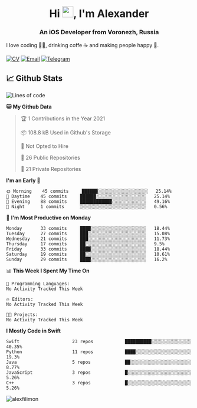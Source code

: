 <h1 align="center">Hi <img src="https://raw.githubusercontent.com/MartinHeinz/MartinHeinz/master/wave.gif" width="30px">, I'm Alexander</h1>
<h3 align="center">An iOS Developer from Voronezh, Russia</h3>

I love coding 👨‍💻, drinking coffe ☕️ and making people happy 🎊.

[![CV](https://img.shields.io/badge/CV-Александр%20Филимонов-14b420)](http://alexfilimon.github.io/)
[![Email](https://img.shields.io/badge/Email-as.filimonov@mail.ru-f39f37)](mailto:as.filimonov@mail.ru)
[![Telegram](https://img.shields.io/badge/Telegram-alexfilimon-1686b1)](https://t.me/alexfilimon)

## 📈 Github Stats

<!--START_SECTION:waka-->
![Lines of code](https://img.shields.io/badge/From%20Hello%20World%20I%27ve%20Written-359273%20lines%20of%20code-blue)

**🐱 My Github Data** 

> 🏆 1 Contributions in the Year 2021
 > 
> 📦 108.8 kB Used in Github's Storage 
 > 
> 🚫 Not Opted to Hire
 > 
> 📜 26 Public Repositories 
 > 
> 🔑 21 Private Repositories  
 > 
**I'm an Early 🐤** 

```text
🌞 Morning    45 commits     ██████░░░░░░░░░░░░░░░░░░░   25.14% 
🌆 Daytime    45 commits     ██████░░░░░░░░░░░░░░░░░░░   25.14% 
🌃 Evening    88 commits     ████████████░░░░░░░░░░░░░   49.16% 
🌙 Night      1 commits      ░░░░░░░░░░░░░░░░░░░░░░░░░   0.56%

```
📅 **I'm Most Productive on Monday** 

```text
Monday       33 commits     ████░░░░░░░░░░░░░░░░░░░░░   18.44% 
Tuesday      27 commits     ███░░░░░░░░░░░░░░░░░░░░░░   15.08% 
Wednesday    21 commits     ███░░░░░░░░░░░░░░░░░░░░░░   11.73% 
Thursday     17 commits     ██░░░░░░░░░░░░░░░░░░░░░░░   9.5% 
Friday       33 commits     ████░░░░░░░░░░░░░░░░░░░░░   18.44% 
Saturday     19 commits     ██░░░░░░░░░░░░░░░░░░░░░░░   10.61% 
Sunday       29 commits     ████░░░░░░░░░░░░░░░░░░░░░   16.2%

```


📊 **This Week I Spent My Time On** 

```text
💬 Programming Languages: 
No Activity Tracked This Week

🔥 Editors: 
No Activity Tracked This Week

🐱‍💻 Projects: 
No Activity Tracked This Week

```

**I Mostly Code in Swift** 

```text
Swift                    23 repos            ██████████░░░░░░░░░░░░░░░   40.35% 
Python                   11 repos            ████░░░░░░░░░░░░░░░░░░░░░   19.3% 
Java                     5 repos             ██░░░░░░░░░░░░░░░░░░░░░░░   8.77% 
JavaScript               3 repos             █░░░░░░░░░░░░░░░░░░░░░░░░   5.26% 
C++                      3 repos             █░░░░░░░░░░░░░░░░░░░░░░░░   5.26%

```



<!--END_SECTION:waka-->

<img align="center" src="https://github-readme-stats.vercel.app/api?username=alexfilimon&show_icons=true" alt="alexfilimon" />
